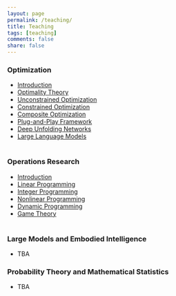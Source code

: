 ```yaml
---
layout: page
permalink: /teaching/
title: Teaching
tags: [teaching]
comments: false
share: false
---
```




### Optimization

- <a href="../teaching/现代优化方法/绪论.pdf" class="textlink" target="_blank">Introduction </a> <br>
- <a href="../teaching/现代优化方法/最优化理论.pdf" class="textlink" target="_blank">Optimality Theory </a> <br>
- <a href="../teaching/现代优化方法/无约束优化算法.pdf" class="textlink" target="_blank">Unconstrained Optimization </a> <br>
- <a href="../teaching/现代优化方法/约束优化算法.pdf" class="textlink" target="_blank">Constrained Optimization </a> <br>
- <a href="../teaching/现代优化方法/复合优化算法.pdf" class="textlink" target="_blank">Composite Optimization </a> <br>
- <a href="../teaching/现代优化方法/即插即用框架.pdf" class="textlink" target="_blank">Plug-and-Play Framework</a> <br>
- <a href="../teaching/现代优化方法/深度展开网络.pdf" class="textlink" target="_blank">Deep Unfolding Networks</a> <br>
- <a href="../teaching/现代优化方法/大模型辅助设计.pdf" class="textlink" target="_blank">Large Language Models</a> <br><br>





### Operations Research 

- <a href="../teaching/运筹学/引言.pdf" class="textlink" target="_blank">Introduction </a> <br>
- <a href="../teaching/运筹学/线性规划.pdf" class="textlink" target="_blank">Linear Programming </a> <br>
- <a href="../teaching/运筹学/整数规划.pdf" class="textlink" target="_blank">Integer Programming </a> <br>
- <a href="../teaching/运筹学/非线性规划.pdf" class="textlink" target="_blank">Nonlinear Programming </a> <br>
- <a href="../teaching/运筹学/动态规划.pdf" class="textlink" target="_blank">Dynamic Programming </a><br>
- <a href="../teaching/运筹学/对策论.pdf" class="textlink" target="_blank">Game Theory </a><br><br>

### Large Models and Embodied Intelligence
- TBA


### Probability Theory and Mathematical Statistics
- TBA
